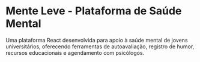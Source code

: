 # Mente Leve - Plataforma de Saúde Mental

Uma plataforma React desenvolvida para apoio à saúde mental de jovens universitários, oferecendo ferramentas de autoavaliação, registro de humor, recursos educacionais e agendamento com psicólogos.